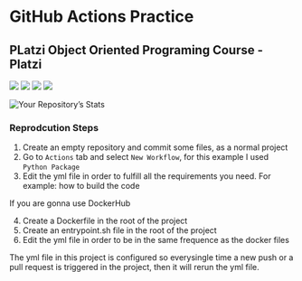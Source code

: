 # GitHub Actions Practice
## PLatzi Object Oriented Programing Course - Platzi

<img src="https://img.shields.io/badge/Docker-2CA5E0?style=for-the-badge&logo=docker&logoColor=white" /> <img src="https://img.shields.io/badge/GitHub_Actions-2088FF?style=for-the-badge&logo=github-actions&logoColor=white" /> <img src="https://img.shields.io/badge/Python-3776AB?style=for-the-badge&logo=python&logoColor=white" /> <img src="https://komarev.com/ghpvc/?username=AntonioMM8506"/>

![Your Repository’s Stats](https://github-readme-stats.vercel.app/api?username=AntonioMM8506&show_icons=true)

### Reprodcution Steps

1. Create an empty repository and commit some files, as a normal project
2. Go to `Actions` tab and select `New Workflow`, for this example I used `Python Package`
3. Edit the yml file in order to fulfill all the requirements you need. For example: how to build the code

If you are gonna use DockerHub

4. Create a Dockerfile in the root of the project
5. Create an entrypoint.sh file in the root of the project
6. Edit the yml file in order to be in the same frequence as the docker files

The yml file in this project is configured so everysingle time a new push or a pull request is triggered in the project, then it will rerun the yml file.

